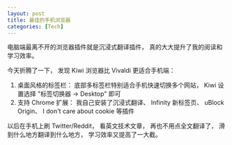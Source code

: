 ```yaml
---
layout: post
title: 最佳的手机浏览器
categories: [Tech]
---
```


电脑端最离不开的浏览器插件就是沉浸式翻译插件， 真的大大提升了我的阅读和学习效率。

今天折腾了一下， 发现 Kiwi 浏览器比 Vivaldi 更适合手机端：
1. 桌面风格的标签栏： 底部多标签栏特别适合手机快速切换多个网站， Kiwi 设置选择 "标签切换器 -> Desktop" 即可
2. 支持 Chrome 扩展： 我自己安装了沉浸式翻译、 Infinity 新标签页、 uBlock Origin、 I don't care about cookie 等插件

以后在手机上刷 Twitter/Reddit， 看英文技术文章， 再也不用点全文翻译了， 滑到什么地方翻译到什么地方， 学习效率又提高了一大截。
